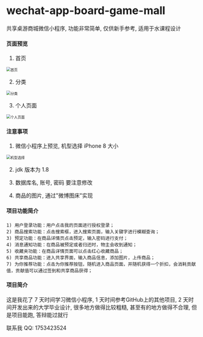 # wechat-app-board-game-mall
共享桌游商城微信小程序, 功能非常简单, 仅供新手参考, 适用于水课程设计


#### 页面预览

1. 首页

<img src="https://tva4.sinaimg.cn/large/005WJM5Tgy1h5grjzqozjj30d20n9tag.jpg" alt="首页" style="zoom: 67%;" />

2. 分类

<img src="https://tva1.sinaimg.cn/large/005WJM5Tgy1h5grjzg71cj30d30n7mxy.jpg" alt="分类" style="zoom: 67%;" />

3. 个人页面

<img src="https://tvax1.sinaimg.cn/large/005WJM5Tgy1h5gs2j6omfj30d10n50t9.jpg" alt="个人页面" style="zoom:67%;" />

#### 注意事项

1. 微信小程序上预览, 机型选择 iPhone 8 大小

<img src="https://tvax2.sinaimg.cn/large/005WJM5Tgy1h5gs8uon6rj30ef09edgs.jpg" alt="机型选择" style="zoom: 67%;" />

2. jdk 版本为 1.8

3. 数据库名, 账号, 密码 要注意修改
4. 商品的图片, 通过"微博图床"实现

#### 项目功能简介

 ```text
1) 用户登录功能：用户点击我的页面进行授权登录； 
2) 商品搜索功能：点击搜索框，进入搜索页面，输⼊关键字进行模糊查询； 
3) 预定功能：在商品详情页点击预定，输⼊密码进行支付； 
4) 消息通知功能：在商品被预定或者归还时，物主会收到通知； 
5) 收藏夹功能：在商品详情页面可以点击红⼼收藏商品； 
6) 共享商品功能：进⼊共享界面，输⼊商品信息，添加图片，上传商品； 
7) 为你推荐功能：点击为你推荐按钮，随机进⼊商品页面，并随机获得一个折扣，会消耗贡献值，贡献值可以通过签到和共享商品获得；
 ```

#### 项目简介

这是我花了 7 天时间学习微信小程序, 1 天时间参考GitHub上的其他项目, 2 天时间开发出来的大学毕业设计, 很多地方做得比较粗糙, 甚至有的地方做得不合理, 但是项目能跑, 答辩能过就行

联系我 QQ: 1753423524

